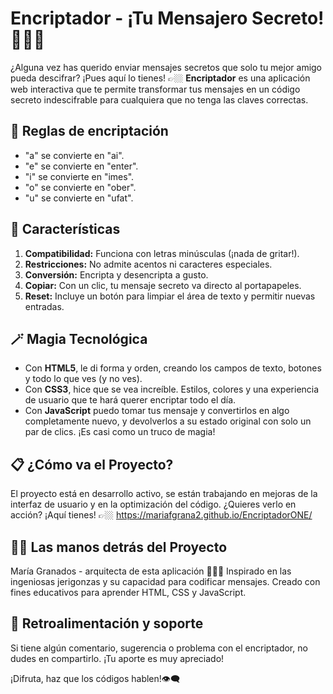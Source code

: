 # Encriptador - ¡Tu Mensajero Secreto! 🕵🏻‍♀️
¿Alguna vez has querido enviar mensajes secretos que solo tu mejor amigo pueda descifrar? ¡Pues aquí lo tienes! 👉🏼 **Encriptador** es una aplicación web interactiva que te permite transformar tus mensajes en un código secreto indescifrable para cualquiera que no tenga las claves correctas.

## 🔑 Reglas de encriptación 
+ "a" se convierte en "ai".
+ "e" se convierte en "enter".
+ "i" se convierte en "imes".
+ "o" se convierte en "ober".
+ "u" se convierte en "ufat".

## 🎨 Características
1. **Compatibilidad:** Funciona con letras minúsculas (¡nada de gritar!).
2. **Restricciones:** No admite acentos ni caracteres especiales.
3. **Conversión:** Encripta y desencripta a gusto.
4. **Copiar:** Con un clic, tu mensaje secreto va directo al portapapeles.
5. **Reset:** Incluye un botón para limpiar el área de texto y permitir nuevas entradas.

## 🪄 Magia Tecnológica
+ Con **HTML5**, le di forma y orden, creando los campos de texto, botones y todo lo que ves (y no ves).
+ Con **CSS3**, hice que se vea increíble. Estilos, colores y una experiencia de usuario que te hará querer encriptar todo el día.
+ Con **JavaScript** puedo tomar tus mensaje y convertirlos en algo completamente nuevo, y devolverlos a su estado original con solo un par de clics. ¡Es casi como un truco de magia!

## 📋 ¿Cómo va el Proyecto?
El proyecto está en desarrollo activo, se están trabajando en mejoras de la interfaz de usuario y en la optimización del código.
¿Quieres verlo en acción? ¡Aquí tienes! 👉🏼 https://mariafgrana2.github.io/EncriptadorONE/

## 🙌🏼 Las manos detrás del Proyecto
María Granados - arquitecta de esta aplicación 👩🏻‍💻
Inspirado en las ingeniosas jerigonzas y su capacidad para codificar mensajes.
Creado con fines educativos para aprender HTML, CSS y JavaScript.

## 💬 Retroalimentación y soporte
Si tiene algún comentario, sugerencia o problema con el encriptador, no dudes en compartirlo. ¡Tu aporte es muy apreciado!

¡Difruta, haz que los códigos hablen!👁️‍🗨️
